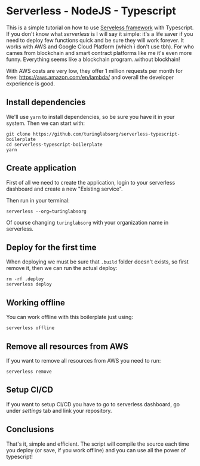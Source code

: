 # Serverless - NodeJS - Typescript

This is a simple tutorial on how to use [Serveless framework](https://www.serverless.com/) with Typescript. If you don't know what *serverless* is I will say it simple: it's a life saver if you need to deploy few functions quick and be sure they will work forever. It works with AWS and Google Cloud Platform (which i don't use tbh). For who cames from blockchain and smart contract platforms like me it's even more funny. Everything seems like a blockchain program..without blockhain!

With AWS costs are very low, they offer 1 million requests per month for free: https://aws.amazon.com/en/lambda/ and overall the developer experience is good.

## Install dependencies

We'll use `yarn` to install dependencies, so be sure you have it in your system. Then we can start with:

```
git clone https://github.com/turinglabsorg/serverless-typescript-boilerplate
cd serverless-typescript-boilerplate
yarn
```

## Create application

First of all we need to create the application, login to your serverless dashboard and create a new "Existing service".

Then run in your terminal:
```
serverless --org=turinglabsorg
```

Of course changing `turinglabsorg` with your organization name in serverless.

## Deploy for the first time

When deploying we must be sure that `.build` folder doesn't exists, so first remove it, then we can run the actual deploy:
```
rm -rf .deploy
serverless deploy
```

## Working offline

You can work offline with this boilerplate just using:

```
serverless offline
```

## Remove all resources from AWS

If you want to remove all resources from AWS you need to run:

```
serverless remove
```

## Setup CI/CD

If you want to setup CI/CD you have to go to serverless dashboard, go under *settings* tab and link your repository.

## Conclusions

That's it, simple and efficient. The script will compile the source each time you deploy (or save, if you work offline) and you can use all the power of typescript!